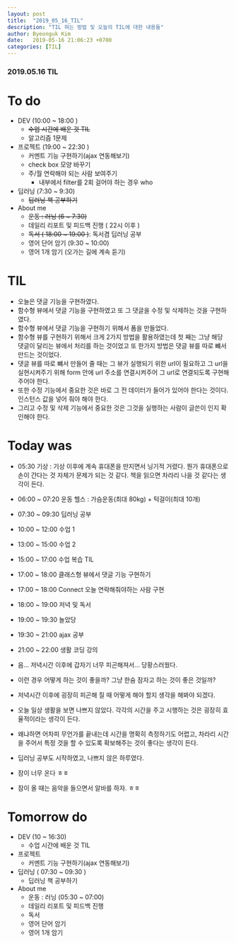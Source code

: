 ```yaml
---
layout: post
title:  "2019_05_16_TIL"
description: "TIL 하는 방법 및 오늘의 TIL에 대한 내용들"
author: Byeonguk Kim
date:   2019-05-16 21:06:23 +0700
categories: [TIL]
---
```


### 2019.05.16 TIL
 
# To do

* DEV (10:00 ~ 18:00 )
	* ~~수업 시간에 배운 것 TIL~~
	* 알고리즘 1문제
* 프로젝트 (19:00 ~ 22:30 )
	* 커멘트 기능 구현하기(ajax 연동해보기)
	* check box 모양 바꾸기
	* 주/월 연락해야 되는 사람 보여주기
		* 내부에서 filter를 2회 걸어야 하는 경우 who 
* 딥러닝 (7:30 ~ 9:30)
	* ~~딥러닝 책 공부하기~~ 
* About me
	* ~~운동 : 러닝 (6 ~ 7:30)~~
	* 데일리 리포트 및 피드백 진행 ( 22시 이후 )
	* ~~독서 ( 18:00 ~ 19:00 )~~: 독서겸 딥러닝 공부
	* 영어 단어 암기 (9:30 ~ 10:00)
	* 영어 1개 암기 (오가는 길에 계속 듣기)


# TIL
* 오늘은 댓글 기능을 구현하였다.
* 함수형 뷰에서 댓글 기능을 구현하였고 또 그 댓글을 수정 및 삭제하는 것을 구현하였다.
* 함수형 뷰에서 댓글 기능을 구현하기 위해서 폼을 만들었다.
* 함수형 뷰를 구현하기 위해서 크게 2가지 방법을 활용하였는데 첫 째는 그냥 해당 댓글이 달리는 뷰에서 처리를 하는 것이었고 또 한가지 방법은 댓글 뷰를 따로 뺴서 만드는 것이었다.
* 댓글 뷰를 따로 뺴서 만들어 줄 때는 그 뷰가 실행되기 위한 url이 필요하고 그 url을 실현시켜주기 위해 form 안에 url 주소를 연결시켜주어 그 url로 연결되도록 구현해주어야 한다.
* 또한 수정 기능에서 중요한 것은 바로 그 전 데이터가 들어가 있어야 한다는 것이다. 인스턴스 값을 넣어 줘야 해야 한다.
* 그리고 수정 및 삭제 기능에서 중요한 것은 그것을 실행하는 사람이 글쓴이 인지 확인해야 한다.


# Today was

* 05:30 기상 : 기상 이후에 계속 휴대폰을 만지면서 닝기적 거렸다. 뭔가 휴대폰으로 손이 간다는 것 자체가 문제가 되는 것 같다. 책을 읽으면 차라리 나을 것 같다는 생각이 든다.
* 06:00 ~ 07:20 운동 헬스 : 가슴운동(최대 80kg) + 턱걸이(최대 10개)
* 07:30 ~ 09:30 딥러닝 공부
* 10:00 ~ 12:00 수업 1
* 13:00 ~ 15:00 수업 2
* 15:00 ~ 17:00 수업 복습 TIL
* 17:00 ~ 18:00 클래스형 뷰에서 댓글 기능 구현하기
* 17:00 ~ 18:00 Connect 오늘 연락해줘야하는 사람 구현
* 18:00 ~ 19:00 저녁 및 독서
* 19:00 ~ 19:30 놀았당
* 19:30 ~ 21:00 ajax 공부
* 21:00 ~ 22:00 생활 코딩 강의


* 음... 저녁시간 이후에 갑자기 너무 피곤해져서... 당황스러웠다.
* 이런 경우 어떻게 하는 것이 좋을까? 그냥 한숨 잠자고 하는 것이 좋은 것일까?
* 저녁시간 이후에 굉장히 피곤해 질 때 어떻게 해야 할지 생각을 해봐야 되겠다.
* 오늘 일상 생활을 보면 나쁘지 않았다. 각각의 시간을 주고 시행하는 것은 굉장히 효율적이라는 생각이 든다.
* 왜냐하면 어차피 무언가를 끝내는데 시간을 명확히 측정하기도 어렵고, 차라리 시간을 주어서 특정 것을 할 수 있도록 확보해주는 것이 좋다는 생각이 든다.
* 딥러닝 공부도 시작하였고, 나쁘지 않은 하루였다.
* 잠이 너무 온다 ㅎㅎ
* 잠이 올 때는 음악을 들으면서 알바를 하자. ㅎㅎ

# Tomorrow do

* DEV (10 ~ 16:30)
	* 수업 시간에 배운 것 TIL
* 프로젝트
	* 커멘트 기능 구현하기(ajax 연동해보기)
* 딥러닝 ( 07:30 ~ 09:30 )
	* 딥러닝 책 공부하기
* About me
	* 운동 : 러닝 (05:30 ~ 07:00)
	* 데일리 리포트 및 피드백 진행
	* 독서
	* 영어 단어 암기
	* 영어 1개 암기